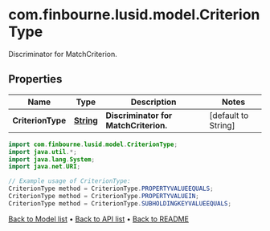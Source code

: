 # com.finbourne.lusid.model.CriterionType
Discriminator for MatchCriterion.

## Properties

Name | Type | Description | Notes
------------ | ------------- | ------------- | -------------
**CriterionType** | [**String**](.md) | **Discriminator for MatchCriterion.** | [default to String]

```java
import com.finbourne.lusid.model.CriterionType;
import java.util.*;
import java.lang.System;
import java.net.URI;

// Example usage of CriterionType:
CriterionType method = CriterionType.PROPERTYVALUEEQUALS;
CriterionType method = CriterionType.PROPERTYVALUEIN;
CriterionType method = CriterionType.SUBHOLDINGKEYVALUEEQUALS;
```


[Back to Model list](../README.md#documentation-for-models) &#8226; [Back to API list](../README.md#documentation-for-api-endpoints) &#8226; [Back to README](../README.md)

